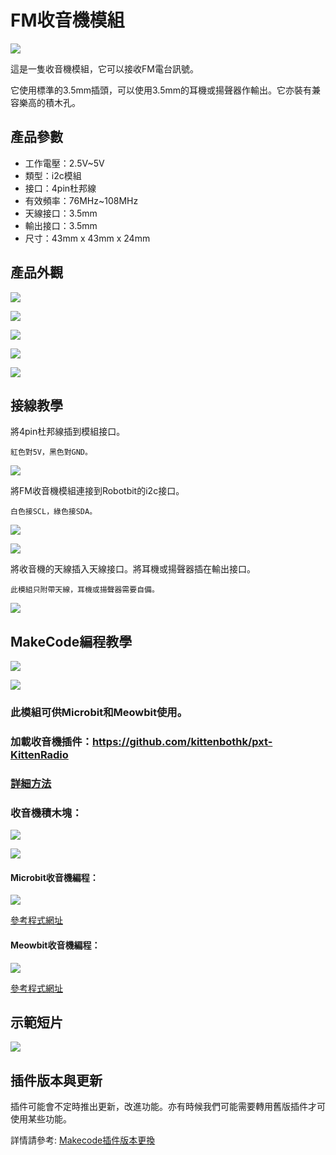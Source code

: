 # FM收音機模組

![](./images/kittenRadio1.jpg)

這是一隻收音機模組，它可以接收FM電台訊號。

它使用標準的3.5mm插頭，可以使用3.5mm的耳機或揚聲器作輸出。它亦裝有兼容樂高的積木孔。

## 產品參數

- 工作電壓：2.5V~5V
- 類型：i2c模組
- 接口：4pin杜邦線
- 有效頻率：76MHz~108MHz
- 天線接口：3.5mm
- 輸出接口：3.5mm
- 尺寸：43mm x 43mm x 24mm

## 產品外觀

![](./images/kittenRadio8.jpg)

![](./images/kittenRadio7.jpg)

![](./images/kittenRadio9.jpg)

![](./images/kittenRadio10.jpg)

![](./images/kittenRadio11.jpg)

## 接線教學

將4pin杜邦線插到模組接口。

    紅色對5V，黑色對GND。

![](./images/kittenRadio3.jpg)

將FM收音機模組連接到Robotbit的i2c接口。

    白色接SCL，綠色接SDA。
    
![](./images/kittenRadio5.png)

![](./images/kittenRadio6.jpg)
    
將收音機的天線插入天線接口。將耳機或揚聲器插在輸出接口。

    此模組只附帶天線，耳機或揚聲器需要自備。
    
![](./images/kittenRadio2.jpg)

## MakeCode編程教學

![](./PWmodules/images/mcbanner.png)

![](../meowbit/images/acbanner.png)

### 此模組可供Microbit和Meowbit使用。

### 加載收音機插件：https://github.com/kittenbothk/pxt-KittenRadio

### [詳細方法](../Makecode/powerBrickMC)

### 收音機積木塊：

![](./images/radioblocks1.png)

![](./images/radioblocks2.png)

#### Microbit收音機編程：

![](./images/radiocode1.png)

[參考程式網址](https://makecode.microbit.org/_7toH1mcCwcyb)

#### Meowbit收音機編程：

![](./images/radiocode3.png)

[參考程式網址](https://makecode.com/_YYiLzY5t5X2s)

## 示範短片

[![](./images/radiovideo1.png)](https://youtu.be/ZKruHJ0GGoM)

## 插件版本與更新

插件可能會不定時推出更新，改進功能。亦有時候我們可能需要轉用舊版插件才可使用某些功能。

詳情請參考: [Makecode插件版本更換](../../Makecode/makecode_extensionUpdate)